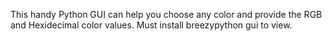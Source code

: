 This handy Python GUI can help you choose any color and provide the RGB and Hexidecimal color values. 
Must install breezypython gui to view.
